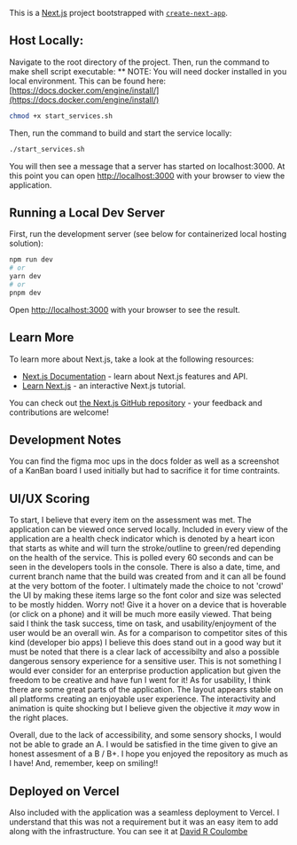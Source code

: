 This is a [Next.js](https://nextjs.org/) project bootstrapped with [`create-next-app`](https://github.com/vercel/next.js/tree/canary/packages/create-next-app).

## Host Locally:
Navigate to the root directory of the project.
Then, run the command to make shell script executable:
** NOTE: You will need docker installed in you local environment. This can be found here: [https://docs.docker.com/engine/install/](https://docs.docker.com/engine/install/)

```bash
chmod +x start_services.sh
```
Then, run the command to build and start the service locally:

```bash
./start_services.sh
```

You will then see a message that a server has started on localhost:3000. At this point you can open [http://localhost:3000](http://localhost:3000) 
with your browser to view the application.

## Running a Local Dev Server
First, run the development server (see below for containerized local hosting solution):

```bash
npm run dev
# or
yarn dev
# or
pnpm dev
```
Open [http://localhost:3000](http://localhost:3000) with your browser to see the result.


## Learn More

To learn more about Next.js, take a look at the following resources:

- [Next.js Documentation](https://nextjs.org/docs) - learn about Next.js features and API.
- [Learn Next.js](https://nextjs.org/learn) - an interactive Next.js tutorial.

You can check out [the Next.js GitHub repository](https://github.com/vercel/next.js/) - your feedback and contributions are welcome!

## Development Notes
You can find the figma moc ups in the docs folder as well as a screenshot of a KanBan board I used initially but had to sacrifice it for time contraints.

## UI/UX Scoring

To start, I believe that every item on the assessment was met. The application can be viewed once served locally. Included in every view of the application are a health check indicator which is denoted by a heart icon that starts as white and will turn the stroke/outline to green/red depending on the health of the service. This is polled every 60 seconds and can be seen in the developers tools in the console. There is also a date, time, and current branch name that the build was created from and it can all be found at the very bottom of the footer. I ultimately made the choice to not 'crowd' the UI by making these items large so the font color and size was selected to be mostly hidden. Worry not! Give it a hover on a device that is hoverable (or click on a phone) and it will be much more easily viewed. That being said I think the task success, time on task, and usability/enjoyment of the user would be an overall win.
As for a comparison to competitor sites of this kind (developer bio apps) I believe this does stand out in a good way but it must be noted that there is a clear lack of accessibilty and also a possible dangerous sensory experience for a sensitive user. This is not something I would ever consider for an enterprise production application but given the freedom to be creative and have fun I went for it!
As for usability, I think there are some great parts of the application. The layout appears stable on all platforms creating an enjoyable user experience. The interactivity and animation is quite shocking but I believe given the objective it _may_ wow in the right places. 

Overall, due to the lack of accessibility, and some sensory shocks, I would not be able to grade an A. I would be satisfied in the time given to give an honest assesment of a B / B+.
I hope you enjoyed the repository as much as I have! And, remember, keep on smiling!!

## Deployed on Vercel

Also included with the application was a seamless deployment to Vercel. I understand that this was not a requirement but it was an easy item to add along with the infrastructure.
You can see it at [David R Coulombe](abstract-gilt.vercel.app)
